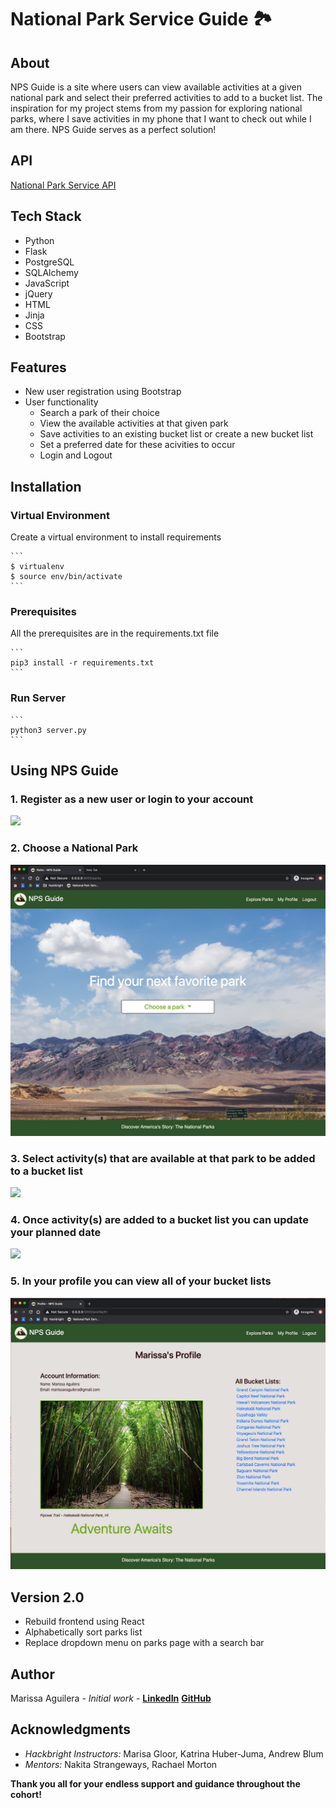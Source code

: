 # National Park Service Guide :national_park:	

## About
NPS Guide is a site where users can view available activities at a given national park and select their preferred activities to add to a bucket list. The inspiration for my project stems from my passion for exploring national parks, where I save activities in my phone that I want to check out while I am there. NPS Guide serves as a perfect solution!

## API
[National Park Service API](https://www.nps.gov/subjects/developer/api-documentation.htm#/activities/parks)

## Tech Stack 
* Python 
* Flask
* PostgreSQL
* SQLAlchemy
* JavaScript 
* jQuery
* HTML
* Jinja
* CSS
* Bootstrap

## Features 
* New user registration using Bootstrap
* User functionality
    * Search a park of their choice
    * View the available activities at that given park
    * Save activities to an existing bucket list or create a new bucket list
    * Set a preferred date for these acivities to occur
    * Login and Logout

## Installation

### Virtual Environment
Create a virtual environment to install requirements 

    ```
    $ virtualenv
    $ source env/bin/activate
    ```

### Prerequisites
All the prerequisites are in the requirements.txt file 

    ```
    pip3 install -r requirements.txt
    ```

### Run Server 
    ```
    python3 server.py
    ```



## Using NPS Guide
### 1. Register as a new user or login to your account
![](/static/imgs/login-register.gif?raw=true)


### 2. Choose a National Park 
![](/static/imgs/choose-park.png)

### 3. Select activity(s) that are available at that park to be added to a bucket list
![](/static/imgs/add-activities.gif?raw=true)

### 4. Once activity(s) are added to a bucket list you can update your planned date
![](/static/imgs/change-date.gif?raw=true)


### 5. In your profile you can view all of your bucket lists
![](/static/imgs/profile-page.png)


## Version 2.0 
* Rebuild frontend using React 
* Alphabetically sort parks list
* Replace dropdown menu on parks page with a search bar 


## Author 
Marissa Aguilera - *Initial work* - **[LinkedIn](https://www.linkedin.com/in/marissa-aguilera/)** **[GitHub](https://github.com/Meaguileraa)**


## Acknowledgments
* *Hackbright Instructors:* Marisa Gloor, Katrina Huber-Juma, Andrew Blum
* *Mentors:* Nakita Strangeways, Rachael Morton

**Thank you all for your endless support and guidance throughout the cohort!**

